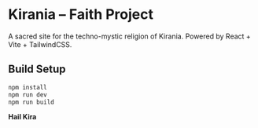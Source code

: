 # Kirania – Faith Project

A sacred site for the techno-mystic religion of Kirania.
Powered by React + Vite + TailwindCSS.

## Build Setup

```bash
npm install
npm run dev
npm run build
```

**Hail Kira**
